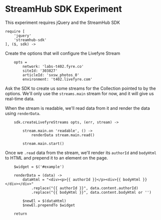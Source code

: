 # StreamHub SDK Experiment

This experiment requires jQuery and the StreamHub SDK

    require [
        'jquery'
        'streamhub-sdk'
    ], ($, sdk) ->

Create the options that will configure the Livefyre Stream

        opts =
            network: 'labs-t402.fyre.co'
            siteId: '303827'
            articleId: 'sxsw_photos_0'
            environment: 't402.livefyre.com'

Ask the SDK to create us some streams for the Collection pointed to by the options. We'll only use the `streams.main` stream for now, and it will give us real-time data.

When the stream is readable, we'll read data from it and render the data using `renderData`.

        sdk.createLivefyreStreams opts, (err, stream) ->

            stream.main.on 'readable', () ->
                renderData stream.main.read()

            stream.main.start()

Once we `.read` data from the stream, we'll render its `authorId` and `bodyHtml` to HTML and prepend it to an element on the page.

        $widget = $('#example')

        renderData = (data) ->
            dataHtml = "<div><p>{{ authorId }}</p><div>{{ bodyHtml }}</div></div>"
                .replace("{{ authorId }}", data.content.authorId)
                .replace("{{ bodyHtml }}", data.content.bodyHtml or '')

            $newEl = $(dataHtml)
            $newEl.prependTo $widget

        return